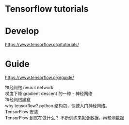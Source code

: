 # Tensorflow tutorials   

# Develop
https://www.tensorflow.org/tutorials/    

# Guide   
https://www.tensorflow.org/guide/   

神经网络 neural network   
梯度下降 gradient descent 的一种 - 神经网络     
神经网络黑盒    
why tensorflow? python 结构包，快速入门神经网络。    
TensorFlow 安装      
TensorFlow 到底在做什么？ 不断训练来拟合数据，再预测数据     


